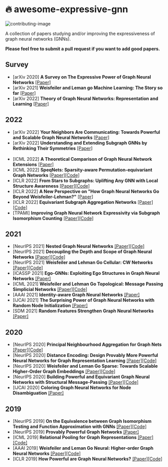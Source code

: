# :fire: awesome-expressive-gnn
![contributing-image](https://img.shields.io/badge/contributions-welcome-brightgreen.svg?style=flat)

A collection of papers studying and/or improving the expressiveness of graph neural networks (GNNs).

**Please feel free to submit a pull request if you want to add good papers.**

Survey
----------
* [arXiv 2020] **A Survey on The Expressive Power of Graph Neural Networks**  [[Paper]](https://arxiv.org/abs/2003.04078)
* [arXiv 2021] **Weisfeiler and Leman go Machine Learning: The Story so far**  [[Paper]](https://arxiv.org/abs/2112.09992)
* [arXiv 2022] **Theory of Graph Neural Networks: Representation and Learning**  [[Paper]](https://arxiv.org/abs/2112.09992)


2022
----------
* [arXiv 2022] **Your Neighbors Are Communicating: Towards Powerful and Scalable Graph Neural Networks**  [[Paper]](https://arxiv.org/abs/2206.02059)
* [arXiv 2022] **Understanding and Extending Subgraph GNNs by Rethinking Their Symmetries**  [[Paper]](https://arxiv.org/abs/2206.11140)
<br/><br/>
* [ICML 2022] **A Theoretical Comparison of Graph Neural Network Extensions**  [[Paper]](https://arxiv.org/abs/2201.12884)
* [ICML 2022] **SpeqNets: Sparsity-aware Permutation-equivariant Graph Networks**  [[Paper]](https://arxiv.org/abs/2203.13913)[[Code]](https://github.com/chrsmrrs/speqnets)
* [ICLR 2022] **From Stars to Subgraphs: Uplifting Any GNN with Local Structure Awareness**  [[Paper]](https://arxiv.org/abs/2110.03753)[[Code]](https://github.com/LingxiaoShawn/GNNAsKernel)
* [ICLR 2022] **A New Perspective on "How Graph Neural Networks Go Beyond Weisfeiler-Lehman?"**  [[Paper]](https://openreview.net/forum?id=uxgg9o7bI_3)
* [ICLR 2022] **Equivariant Subgraph Aggregation Networks** [[Paper]](https://arxiv.org/abs/2110.02910)[[Code]](https://github.com/beabevi/esan)
* [TPAMI] **Improving Graph Neural Network Expressivity via Subgraph Isomorphism Counting**  [[Paper]](https://arxiv.org/abs/2006.09252)[[Code]](https://github.com/gbouritsas/graph-substructure-networks)

2021
----------
* [NeurIPS 2021] **Nested Graph Neural Networks** [[Paper]](https://arxiv.org/abs/2110.13197)[[Code]](https://github.com/muhanzhang/nestedgnn)
* [NeurIPS 2021] **Decoupling the Depth and Scope of Graph Neural Networks** [[Paper]](https://arxiv.org/abs/2201.07858)[[Code]](https://github.com/facebookresearch/shaDow_GNN)
* [NeurIPS 2021] **Weisfeiler and Lehman Go Cellular: CW Networks** [[Paper]](https://arxiv.org/abs/2106.12575)[[Code]](https://github.com/twitter-research/cwn)
* [ICASSP 2021] **Ego-GNNs: Exploiting Ego Structures in Graph Neural Networks** [[Paper]](https://arxiv.org/abs/2107.10957)
* [ICML 2021] **Weisfeiler and Lehman Go Topological: Message Passing Simplicial Networks** [[Paper]](https://arxiv.org/abs/2103.03212)[[Code]](https://github.com/twitter-research/cwn)
* [AAAI 2021] **Identity-aware Graph Neural Networks** [[Paper]](https://arxiv.org/abs/2101.10320)
* [IJCAI 2021] **The Surprising Power of Graph Neural Networks with Random Node Initialization** [[Paper]](https://arxiv.org/abs/2010.01179)
* [SDM 2021] **Random Features Strengthen Graph Neural Networks** [[Paper]](https://arxiv.org/abs/2002.03155)



2020
----------
* [NeurIPS 2020] **Principal Neighbourhood Aggregation for Graph Nets** [[Paper]](https://arxiv.org/abs/2004.05718)[[Code]](https://github.com/lukecavabarrett/pna)
* [NeurIPS 2020] **Distance Encoding: Design Provably More Powerful Neural Networks for Graph Representation Learning** [[Paper]](https://arxiv.org/abs/2009.00142)[[Code]](https://github.com/snap-stanford/distance-encoding)
* [NeurIPS 2020] **Weisfeiler and Leman Go Sparse: Towards Scalable Higher-Order Graph Embeddings** [[Paper]](https://arxiv.org/abs/1904.01543)[[Code]](https://github.com/chrsmrrs/sparsewl)
* [NeurIPS 2020] **Building Powerful and Equivariant Graph Neural Networks with Structural Message-Passing** [[Paper]](https://arxiv.org/abs/2006.15107)[[Code]](https://github.com/cvignac/SMP)
* [IJCAI 2020] **Coloring Graph Neural Networks for Node Disambiguation** [[Paper]](https://arxiv.org/abs/1912.06058)

2019
----------
* [NeurIPS 2019] **On the Equivalence between Graph Isomorphism Testing and Function Approximation with GNNs** [[Paper]](https://arxiv.org/abs/1905.12560)[[Code]](https://github.com/leichen2018/Ring-GNN)
* [NeurIPS 2019] **Provably Powerful Graph Networks** [[Paper]](https://arxiv.org/abs/1905.11136)
* [ICML 2019] **Relational Pooling for Graph Representations** [[Paper]](https://arxiv.org/abs/1903.02541)[[Code]](https://github.com/PurdueMINDS/RelationalPooling)
* [AAAI 2019] **Weisfeiler and Leman Go Neural: Higher-order Graph Neural Networks** [[Paper]](https://arxiv.org/abs/1810.02244)[[Code]](https://github.com/chrsmrrs/k-gnn)
* [ICLR 2019] **How Powerful are Graph Neural Networks?** [[Paper]](https://arxiv.org/abs/1810.00826)[[Code]](https://github.com/weihua916/powerful-gnns)

